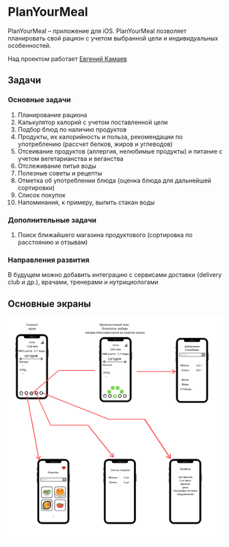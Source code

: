 # PlanYourMeal
PlanYourMeal – приложение для iOS. PlanYourMeal позволяет планировать свой рацион с учетом выбранной цели и индивидуальных особенностей.

Над проектом работает [Евгений Камаев](https://github.com/Devgen8/)

## Задачи
### Основные задачи
1. Планирование рациона
2. Калькулятор калорий с учетом поставленной цели
3. Подбор блюд по наличию продуктов
4. Продукты, их калорийность и польза, рекомендации по употреблению (рассчет белков, жиров и углеводов)
5. Отсеивание продуктов (аллергия, нелюбимые продукты) и питание с учетом вегетарианства и веганства
6. Отслеживание питья воды
7. Полезные советы и рецепты
8. Отметка об употреблении блюда (оценка блюда для дальнейшей сортировки)
9. Список покупок
10. Напоминания, к примеру, выпить стакан воды

### Дополнительные задачи
1. Поиск ближайшего магазина продуктового (сортировка по расстоянию и отзывам)

### Направления развития
В будущем можно добавить интеграцию с сервисами доставки (delivery club и др.), врачами, тренерами и нутрициологами

## Основные экраны
![Alt text](PlanYourMeal.png?raw=true "Title")
